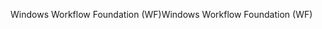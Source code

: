 <span data-ttu-id="8f4ee-101">Windows Workflow Foundation (WF)</span><span class="sxs-lookup"><span data-stu-id="8f4ee-101">Windows Workflow Foundation (WF)</span></span>